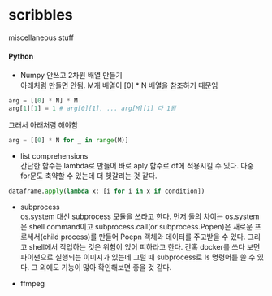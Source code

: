 # scribbles
miscellaneous stuff

#### Python
* Numpy 안쓰고 2차원 배열 만들기  
아래처럼 만들면 안됨. M개 배열이 [0] * N 배열을 참조하기 때문임
```python
arg = [[0] * N] * M
arg[1][1] = 1 # arg[0][1], ... arg[M][1] 다 1됨 
```
그래서 아래처럼 해야함
```python
arg = [[0] * N for _ in range(M)]
```

* list comprehensions  
간단한 함수는 lambda로 만들어 바로 aply 함수로 df에 적용시킬 수 있다. 다중 for문도 축약할 수 있는데 더 헷갈리는 것 같다.
```python
dataframe.apply(lambda x: [i for i in x if condition])
```

* subprocess  
os.system 대신 subprocess 모듈을 쓰라고 한다. 먼저 둘의 차이는 os.system은 shell command이고 subprocess.call(or subprocess.Popen)은 새로운 프로세서(child process)를 만들어 Poepn 객체와 데이터를 주고받을 수 있다. 그리고 shell에서 작업하는 것은 위험이 있어 피하라고 한다. 간혹 docker를 쓰다 보면 파이썬으로 실행되는 이미지가 있는데 그럴 때 subprocess로 ls 명령어를 쓸 수 있다. 그 외에도 기능이 많아 확인해보면 좋을 것 같다.


* ffmpeg
